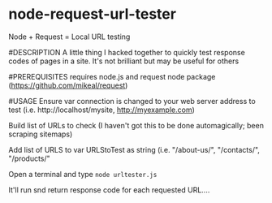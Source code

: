 node-request-url-tester
=======================

Node + Request = Local URL testing

#DESCRIPTION
A little thing I hacked together to quickly test response codes of pages in a site. It's not brilliant but may be useful for others

#PREREQUISITES
requires node.js and request node package (https://github.com/mikeal/request)

#USAGE
Ensure var connection is changed to your web server address to test (i.e. http://localhost/mysite, http://myexample.com)

Build list of URLs to check (I haven't got this to be done automagically; been scraping sitemaps)

Add list of URLS to var URLStoTest as string (i.e. "/about-us/", "/contacts/", "/products/"

Open a terminal and type `node urltester.js`

It'll run snd return response code for each requested URL....

